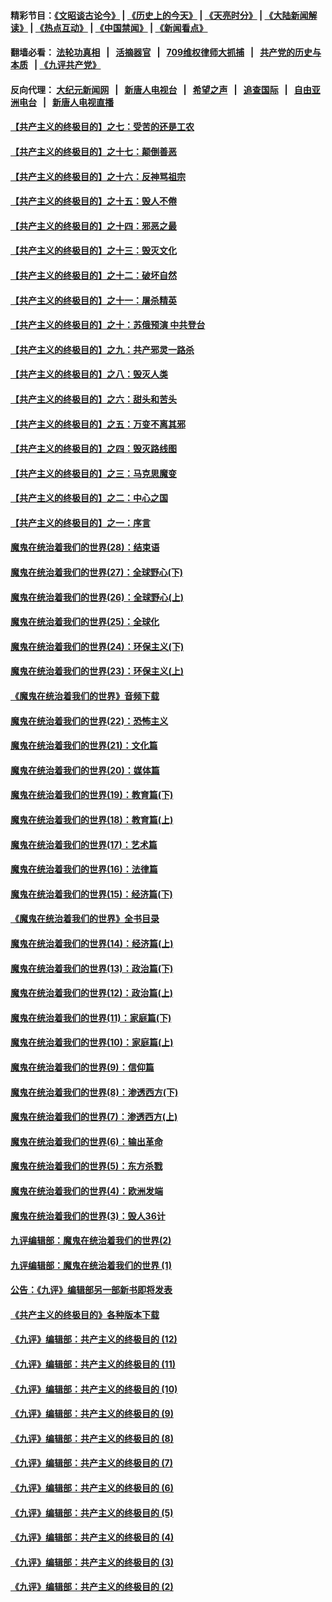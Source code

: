 #### 精彩节目：[《文昭谈古论今》](http://134.209.198.168/wenzhao) | [《历史上的今天》](http://134.209.198.168/today-in-history) | [《天亮时分》](http://134.209.198.168/tianliang) | [《大陆新闻解读》](http://134.209.198.168/ntdtv-comedy) | [《热点互动》](http://134.209.198.168/ntdtv-rdhd)  | [《中国禁闻》](http://134.209.198.168/ntdtv-news) | [《新闻看点》](http://134.209.198.168/news-insight) 

  #### 翻墙必看： [法轮功真相](http://134.209.198.168:10000/videos/truth.html) &nbsp;&nbsp;|&nbsp;&nbsp; [活摘器官](http://134.209.198.168:10000/videos/res/Organs/) &nbsp;&nbsp;|&nbsp;&nbsp; [709维权律师大抓捕](http://134.209.198.168:10000/videos/709/) &nbsp;&nbsp;|&nbsp;&nbsp; [共产党的历史与本质](http://134.209.198.168:10000/videos/ccp.html) &nbsp;&nbsp;| [《九评共产党》](http://134.209.198.168:10000/videos/jiuping/) 

#### 反向代理： [大纪元新闻网](http://134.209.198.168:10080/) &nbsp;&nbsp;|&nbsp;&nbsp; [新唐人电视台](http://134.209.198.168:8000/) &nbsp;&nbsp;|&nbsp;&nbsp; [希望之声](http://134.209.198.168:8200/) &nbsp;&nbsp;|&nbsp;&nbsp; [追查国际](http://134.209.198.168:10010/) &nbsp;&nbsp;|&nbsp;&nbsp; [自由亚洲电台](http://134.209.198.168:9800/) &nbsp;&nbsp;|&nbsp;&nbsp; [新唐人电视直播](http://134.209.198.168/) 

#### [【共产主义的终极目的】之七：受苦的还是工农](../pages/nsc422/n11101809.md?t=04160812) 

#### [【共产主义的终极目的】之十七：颠倒善恶](../pages/nsc422/n11179782.md?t=04160812) 

#### [【共产主义的终极目的】之十六：反神骂祖宗](../pages/nsc422/n11166798.md?t=04160812) 

#### [【共产主义的终极目的】之十五：毁人不倦](../pages/nsc422/n11166792.md?t=04160812) 

#### [【共产主义的终极目的】之十四：邪恶之最](../pages/nsc422/n11150249.md?t=04160812) 

#### [【共产主义的终极目的】之十三：毁灭文化](../pages/nsc422/n11135227.md?t=04160812) 

#### [【共产主义的终极目的】之十二：破坏自然](../pages/nsc422/n11135214.md?t=04160812) 

#### [【共产主义的终极目的】之十一：屠杀精英](../pages/nsc422/n11118442.md?t=04160812) 

#### [【共产主义的终极目的】之十：苏俄预演 中共登台](../pages/nsc422/n11118424.md?t=04160812) 

#### [【共产主义的终极目的】之九：共产邪灵一路杀](../pages/nsc422/n11114139.md?t=04160812) 

#### [【共产主义的终极目的】之八：毁灭人类](../pages/nsc422/n11108503.md?t=04160812) 

#### [【共产主义的终极目的】之六：甜头和苦头](../pages/nsc422/n11096971.md?t=04160812) 

#### [【共产主义的终极目的】之五：万变不离其邪](../pages/nsc422/n11091285.md?t=04160812) 

#### [【共产主义的终极目的】之四：毁灭路线图](../pages/nsc422/n11086284.md?t=04160812) 

#### [【共产主义的终极目的】之三：马克思魔变](../pages/nsc422/n11061941.md?t=04160812) 

#### [【共产主义的终极目的】之二：中心之国](../pages/nsc422/n11047728.md?t=04160812) 

#### [【共产主义的终极目的】之一：序言](../pages/nsc422/n11086077.md?t=04160812) 

#### [魔鬼在统治着我们的世界(28)：结束语](../pages/nsc422/n10936246.md?t=04160812) 

#### [魔鬼在统治着我们的世界(27)：全球野心(下)](../pages/nsc422/n10928319.md?t=04160812) 

#### [魔鬼在统治着我们的世界(26)：全球野心(上)](../pages/nsc422/n10900318.md?t=04160812) 

#### [魔鬼在统治着我们的世界(25)：全球化](../pages/nsc422/n10788205.md?t=04160812) 

#### [魔鬼在统治着我们的世界(24)：环保主义(下)](../pages/nsc422/n10695307.md?t=04160812) 

#### [魔鬼在统治着我们的世界(23)：环保主义(上)](../pages/nsc422/n10688613.md?t=04160812) 

#### [《魔鬼在统治着我们的世界》音频下载](../pages/nsc422/n10635553.md?t=04160812) 

#### [魔鬼在统治着我们的世界(22)：恐怖主义](../pages/nsc422/n10614727.md?t=04160812) 

#### [魔鬼在统治着我们的世界(21)：文化篇](../pages/nsc422/n10597706.md?t=04160812) 

#### [魔鬼在统治着我们的世界(20)：媒体篇](../pages/nsc422/n10586579.md?t=04160812) 

#### [魔鬼在统治着我们的世界(19)：教育篇(下)](../pages/nsc422/n10564808.md?t=04160812) 

#### [魔鬼在统治着我们的世界(18)：教育篇(上)](../pages/nsc422/n10526970.md?t=04160812) 

#### [魔鬼在统治着我们的世界(17)：艺术篇](../pages/nsc422/n10499093.md?t=04160812) 

#### [魔鬼在统治着我们的世界(16)：法律篇](../pages/nsc422/n10485969.md?t=04160812) 

#### [魔鬼在统治着我们的世界(15)：经济篇(下)](../pages/nsc422/n10469975.md?t=04160812) 

#### [《魔鬼在统治着我们的世界》全书目录](../pages/nsc422/n10464261.md?t=04160812) 

#### [魔鬼在统治着我们的世界(14)：经济篇(上)](../pages/nsc422/n10457370.md?t=04160812) 

#### [魔鬼在统治着我们的世界(13)：政治篇(下)](../pages/nsc422/n10448270.md?t=04160812) 

#### [魔鬼在统治着我们的世界(12)：政治篇(上)](../pages/nsc422/n10444576.md?t=04160812) 

#### [魔鬼在统治着我们的世界(11)：家庭篇(下)](../pages/nsc422/n10440961.md?t=04160812) 

#### [魔鬼在统治着我们的世界(10)：家庭篇(上)](../pages/nsc422/n10435448.md?t=04160812) 

#### [魔鬼在统治着我们的世界(9)：信仰篇](../pages/nsc422/n10432159.md?t=04160812) 

#### [魔鬼在统治着我们的世界(8)：渗透西方(下)](../pages/nsc422/n10429603.md?t=04160812) 

#### [魔鬼在统治着我们的世界(7)：渗透西方(上)](../pages/nsc422/n10426013.md?t=04160812) 

#### [魔鬼在统治着我们的世界(6)：输出革命](../pages/nsc422/n10421536.md?t=04160812) 

#### [魔鬼在统治着我们的世界(5)：东方杀戮](../pages/nsc422/n10417707.md?t=04160812) 

#### [魔鬼在统治着我们的世界(4)：欧洲发端](../pages/nsc422/n10414890.md?t=04160812) 

#### [魔鬼在统治着我们的世界(3)：毁人36计](../pages/nsc422/n10411583.md?t=04160812) 

#### [九评编辑部：魔鬼在统治着我们的世界(2)](../pages/nsc422/n10410036.md?t=04160812) 

#### [九评编辑部：魔鬼在统治着我们的世界 (1)](../pages/nsc422/n10406825.md?t=04160812) 

#### [公告：《九评》编辑部另一部新书即将发表](../pages/nsc422/n10405104.md?t=04160812) 

#### [《共产主义的终极目的》各种版本下载](../pages/nsc422/n10022138.md?t=04160812) 

#### [《九评》编辑部：共产主义的终极目的 (12)](../pages/nsc422/n9933272.md?t=04160812) 

#### [《九评》编辑部：共产主义的终极目的 (11)](../pages/nsc422/n9924973.md?t=04160812) 

#### [《九评》编辑部：共产主义的终极目的 (10)](../pages/nsc422/n9920883.md?t=04160812) 

#### [《九评》编辑部：共产主义的终极目的 (9)](../pages/nsc422/n9916363.md?t=04160812) 

#### [《九评》编辑部：共产主义的终极目的 (8)](../pages/nsc422/n9912488.md?t=04160812) 

#### [《九评》编辑部：共产主义的终极目的 (7)](../pages/nsc422/n9901176.md?t=04160812) 

#### [《九评》编辑部：共产主义的终极目的 (6)](../pages/nsc422/n9899359.md?t=04160812) 

#### [《九评》编辑部：共产主义的终极目的 (5)](../pages/nsc422/n9893174.md?t=04160812) 

#### [《九评》编辑部：共产主义的终极目的 (4)](../pages/nsc422/n9891246.md?t=04160812) 

#### [《九评》编辑部：共产主义的终极目的 (3)](../pages/nsc422/n9879879.md?t=04160812) 

#### [《九评》编辑部：共产主义的终极目的 (2)](../pages/nsc422/n9876205.md?t=04160812) 

